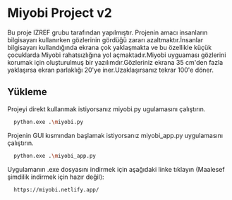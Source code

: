 
# Miyobi Project v2

Bu proje IZREF grubu tarafından yapılmıştır.
Projenin amacı insanların bilgisayarı kullanırken gözlerinin gördüğü zararı azaltmaktır.İnsanlar bilgisayarı kullandığında ekrana çok yaklaşmakta ve bu özellikle küçük çocuklarda Miyobi rahatsızlığına yol açmaktadır.Miyobi uyguaması gözlerini korumak için oluşturulmuş bir yazılımdır.Gözleriniz ekrana 35 cm'den fazla yaklaşırsa ekran parlaklığı 20'ye iner.Uzaklaşırsanız tekrar 100'e döner.


## Yükleme 

Projeyi direkt kullanmak istiyorsanız miyobi.py ugulamasını çalıştırın.

```bash 
  python.exe .\miyobi.py
```
Projenin GUI kısmından başlamak istiyorsanız miyobi_app.py uygulamasını çalıştırın.

```bash 
  python.exe .\miyobi_app.py
```
Uygulamanın .exe dosyasını indirmek için aşağıdaki linke tıklayın (Maalesef şimdilik indirmek için hazır değil):
```bash 
  https://miyobi.netlify.app/
```
